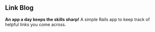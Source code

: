 ## Link Blog

**An app a day keeps the skills sharp!** A simple Rails app to keep track of helpful links you come across.